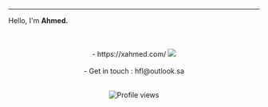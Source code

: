 
---

Hello, I'm **Ahmed.** 
<center>
<br>
<br>
- https://xahmed.com/
<img src="https://cdn.discordapp.com/avatars/742488804031725582/86fa1626d15ae62f4860d551268d4e90.png?size=1024">
 <br>
 <br>
</cetner>
- Get in touch : hfl@outlook.sa
<br>
<br>
 

![Profile views](https://gpvc.arturio.dev/ahmedbinmoh) 
